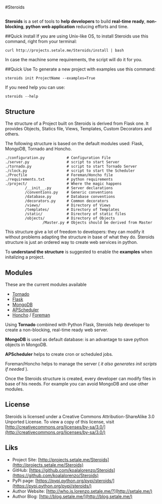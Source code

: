 #Steroids
## 
**Steroids** is a set of tools to **help developers** to build **real-time ready**, **non-blocking**, **python web application** reducing efforts and time.

##Quick install
If you are using Unix-like OS, to install Steroids use this command, right from your terminal:

    curl http://projects.setale.me/Steroids/install | bash

In case the machine some requirements, the script will do it for you.

##Quick Use
To generate a new project with examples use this command:

    steroids init ProjectName --examples=True

If you need help you can use:

    steroids --help

## Structure
The structure of a Project built on Steroids is derived from Flask one. It provides Objects, Statics file, Views, Templates, Custom Decorators and others.

The following structure is based on the default modules used: Flask, MongoDB, Tornado and Honcho.

    ./configuration.py          # Configuration File
    ./server.py                 # script to start Server
    ./tornado.py                # script to start Tornado Server
    ./clock.py                  # script to start the Scheduler
    ./Procfile                  # Foreman/Honcho file
    ./requirements.txt          # python requirements
    ./project/                  # Where the magic happens
             /__init__.py       # Server declarations 
             /conventions.py    # Generic conventions
             /database.py       # Database conventions
             /decorators.py     # Common decorators 
             /views/            # Directory of Views
             /templates/        # Directory of Templates
             /static/           # Directory of static files
             /objects/          # Directory of Objects
                     /Master.py # Objects should be derived from Master
               

This structure give a lot of freedom to developers: they can modify it without problems adapting the structure in base of what they do. Steroids structure is just an ordered way to create web services in python.

To **understand the structure** is suggested to enable the **examples** when initalizing a project.

## Modules
These are the current modules available

  * [Tornado](http://www.tornadoweb.org/)
  * [Flask](http://flask.pocoo.org/)
  * [MongoDB](http://www.mongodb.org/)
  * [APScheduler](http://pythonhosted.org/APScheduler/)
  * [Honcho](https://pypi.python.org/pypi/honcho) / [Foreman](http://ddollar.github.io/foreman/)
 
Using **Tornado** combined with Python Flask, Steroids help developer to create a non-blocking, real-time ready web server. 

**MongoDB** is used as default database: is an advantage to save python objects in MongoDB.

**APScheduler** helps to create cron or scheduled jobs. 

Foreman/Honcho helps to manage the server ( *it also generates init scripts if needed* ).

Once the Steroids structure is created, every developer can modify files in base of his needs. For example you can avoid MongoDB and use other modules.

## License
Steroids is licensed under a Creative Commons Attribution-ShareAlike 3.0 Unported License. To view a copy of this license, visit [http://creativecommons.org/licenses/by-sa/3.0/](http://creativecommons.org/licenses/by-sa/3.0/)

## Liks

  * Project Site: [http://projects.setale.me/Steroids](http://projects.setale.me/Steroids)
  * GitHub: [https://github.com/koalalorenzo/Steroids](https://github.com/koalalorenzo/Steroids)
  * PyPi page: [https://pypi.python.org/pypi/steroids/](https://pypi.python.org/pypi/steroids/)    
  * Author Website: [http://who.is.lorenzo.setale.me/?](http://setale.me/)
  * Author Blog: [http://blog.setale.me/](http://blog.setale.me/)
